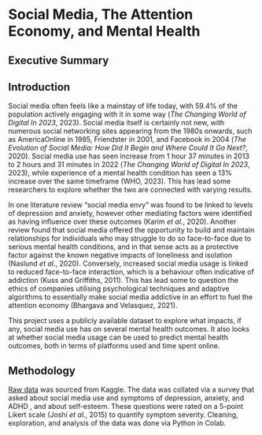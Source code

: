 # Social Media, The Attention Economy, and Mental Health

## Executive Summary


## Introduction
Social media often feels like a mainstay of life today, with 59.4% of the population actively engaging with it in some way (*The Changing World of Digital In 2023*, 2023). Social media itself is certainly not new, with numerous social networking sites appearing from the 1980s onwards, such as AmericaOnline in 1985, Friendster in 2001, and Facebook in 2004 (*The Evolution of Social Media: How Did It Begin and Where Could It Go Next?*, 2020). Social media use has seen increase from 1 hour 37  minutes in 2013 to 2 hours and 31 minutes in 2022 (*The Changing World of Digital In 2023*, 2023), while experience of a mental health condition has seen a 13% increase over the same timeframe (WHO, 2023). This has lead some researchers to explore whether the two are connected with varying results.

In one literature review “social media envy” was found to be linked to levels of depression and anxiety, however other mediating factors were identified as having influence over these outcomes (Karim *et al.*, 2020). Another review found that social media offered the opportunity to build and maintain relationships for individuals who may struggle to do so face-to-face due to serious mental health conditions, and in that sense acts as a protective factor against the known negative impacts of loneliness and isolation (Naslund *et al.*, 2020). Conversely, increased social media usage is linked to reduced face-to-face interaction, which is a behaviour often indicative of addiction (Kuss and Griffiths, 2011). This has lead some to question the ethics of companies utilising psychological techniques and adaptive algorithms to essentially make social media addictive in an effort to fuel the attention economy (Bhargava and Velasquez, 2021).

This project uses a publicly available dataset to explore what impacts, if any, social media use has on several mental health outcomes. It also looks at whether social media usage can be used to predict mental health outcomes, both in terms of platforms used and time spent online.

## Methodology
<a href="https://www.kaggle.com/datasets/souvikahmed071/social-media-and-mental-health?select=smmh.csv">Raw data</a> was sourced from Kaggle. The data was collated via a survey that asked about social media use and symptoms of depression, anxiety, and ADHD , and about self-esteem. These questions were rated on a 5-point Likert scale (Joshi *et al.*, 2015) to quantify symptom severity. Cleaning, exploration, and analysis of the data was done via Python in Colab.
